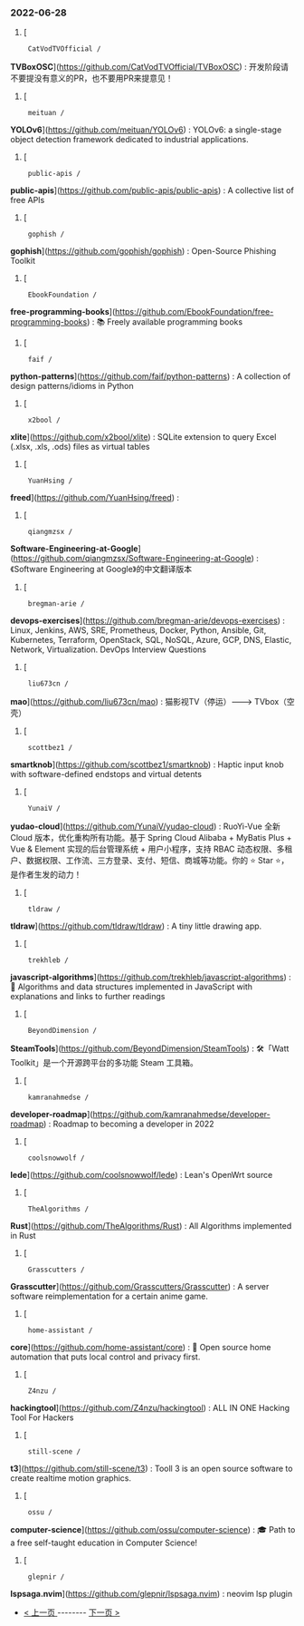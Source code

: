 ### 2022-06-28 
1. [
    

        CatVodTVOfficial /
**TVBoxOSC**](https://github.com/CatVodTVOfficial/TVBoxOSC) : 开发阶段请不要提没有意义的PR，也不要用PR来提意见！
1. [
    

        meituan /
**YOLOv6**](https://github.com/meituan/YOLOv6) : YOLOv6: a single-stage object detection framework dedicated to industrial applications.
1. [
    

        public-apis /
**public-apis**](https://github.com/public-apis/public-apis) : A collective list of free APIs
1. [
    

        gophish /
**gophish**](https://github.com/gophish/gophish) : Open-Source Phishing Toolkit
1. [
    

        EbookFoundation /
**free-programming-books**](https://github.com/EbookFoundation/free-programming-books) : 📚 Freely available programming books
1. [
    

        faif /
**python-patterns**](https://github.com/faif/python-patterns) : A collection of design patterns/idioms in Python
1. [
    

        x2bool /
**xlite**](https://github.com/x2bool/xlite) : SQLite extension to query Excel (.xlsx, .xls, .ods) files as virtual tables
1. [
    

        YuanHsing /
**freed**](https://github.com/YuanHsing/freed) : 
1. [
    

        qiangmzsx /
**Software-Engineering-at-Google**](https://github.com/qiangmzsx/Software-Engineering-at-Google) : 《Software Engineering at Google》的中文翻译版本
1. [
    

        bregman-arie /
**devops-exercises**](https://github.com/bregman-arie/devops-exercises) : Linux, Jenkins, AWS, SRE, Prometheus, Docker, Python, Ansible, Git, Kubernetes, Terraform, OpenStack, SQL, NoSQL, Azure, GCP, DNS, Elastic, Network, Virtualization. DevOps Interview Questions
1. [
    

        liu673cn /
**mao**](https://github.com/liu673cn/mao) : 猫影视TV（停运）---> TVbox（空壳）
1. [
    

        scottbez1 /
**smartknob**](https://github.com/scottbez1/smartknob) : Haptic input knob with software-defined endstops and virtual detents
1. [
    

        YunaiV /
**yudao-cloud**](https://github.com/YunaiV/yudao-cloud) : RuoYi-Vue 全新 Cloud 版本，优化重构所有功能。基于 Spring Cloud Alibaba + MyBatis Plus + Vue & Element 实现的后台管理系统 + 用户小程序，支持 RBAC 动态权限、多租户、数据权限、工作流、三方登录、支付、短信、商城等功能。你的 ⭐️ Star ⭐️，是作者生发的动力！
1. [
    

        tldraw /
**tldraw**](https://github.com/tldraw/tldraw) : A tiny little drawing app.
1. [
    

        trekhleb /
**javascript-algorithms**](https://github.com/trekhleb/javascript-algorithms) : 📝 Algorithms and data structures implemented in JavaScript with explanations and links to further readings
1. [
    

        BeyondDimension /
**SteamTools**](https://github.com/BeyondDimension/SteamTools) : 🛠「Watt Toolkit」是一个开源跨平台的多功能 Steam 工具箱。
1. [
    

        kamranahmedse /
**developer-roadmap**](https://github.com/kamranahmedse/developer-roadmap) : Roadmap to becoming a developer in 2022
1. [
    

        coolsnowwolf /
**lede**](https://github.com/coolsnowwolf/lede) : Lean's OpenWrt source
1. [
    

        TheAlgorithms /
**Rust**](https://github.com/TheAlgorithms/Rust) : All Algorithms implemented in Rust
1. [
    

        Grasscutters /
**Grasscutter**](https://github.com/Grasscutters/Grasscutter) : A server software reimplementation for a certain anime game.
1. [
    

        home-assistant /
**core**](https://github.com/home-assistant/core) : 🏡 Open source home automation that puts local control and privacy first.
1. [
    

        Z4nzu /
**hackingtool**](https://github.com/Z4nzu/hackingtool) : ALL IN ONE Hacking Tool For Hackers
1. [
    

        still-scene /
**t3**](https://github.com/still-scene/t3) : Tooll 3 is an open source software to create realtime motion graphics.
1. [
    

        ossu /
**computer-science**](https://github.com/ossu/computer-science) : 🎓 Path to a free self-taught education in Computer Science!
1. [
    

        glepnir /
**lspsaga.nvim**](https://github.com/glepnir/lspsaga.nvim) : neovim lsp plugin 

- [ < 上一页 ](https://github.com/able8/github-trending-daily-record/blob/master/2022-06-27.md) -------- [ 下一页 > ](https://github.com/able8/github-trending-daily-record/blob/master/2022-06-29.md)